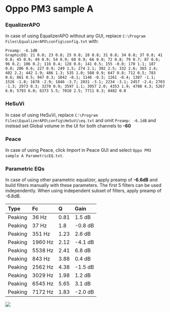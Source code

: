 # Oppo PM3 sample A

### EqualizerAPO
In case of using EqualizerAPO without any GUI, replace `C:\Program Files\EqualizerAPO\config\config.txt`
with:
```
Preamp: -6.1dB
GraphicEQ: 21 0.0; 23 0.8; 25 0.8; 28 0.8; 31 0.8; 34 0.8; 37 0.8; 41 0.8; 45 0.9; 49 0.9; 54 0.9; 60 0.9; 66 0.9; 72 0.8; 79 0.7; 87 0.6; 96 0.2; 106 0.2; 116 0.4; 128 0.6; 141 0.5; 155 -0.0; 170 1.1; 187 0.8; 206 0.6; 227 0.9; 249 1.5; 274 2.1; 302 2.5; 332 2.6; 365 2.4; 402 2.2; 442 1.9; 486 1.3; 535 1.0; 588 0.9; 647 0.8; 712 0.5; 783 0.6; 861 0.5; 947 0.3; 1042 -0.1; 1146 -0.3; 1261 -0.4; 1387 -1.1; 1526 -1.8; 1678 -2.9; 1846 -3.7; 2031 -3.1; 2234 -3.1; 2457 -2.4; 2703 -1.3; 2973 0.3; 3270 0.9; 3597 1.1; 3957 2.0; 4353 1.9; 4788 4.3; 5267 6.0; 5793 6.0; 6373 5.5; 7010 2.5; 7711 0.3; 8482 0.0
```

### HeSuVi
In case of using HeSuVi, replace `C:\Program Files\EqualizerAPO\config\HeSuVi\eq.txt` and omit `Preamp:
-6.1dB` and instead set Global volume in the UI for both channels to **-60**

### Peace
In case of using Peace, click *Import* in Peace GUI and select `Oppo PM3 sample A ParametricEQ.txt`.

### Parametric EQs
In case of using other parametric equalizer, apply preamp of **-6.6dB** and build filters manually
with these parameters. The first 5 filters can be used independently.
When using independent subset of filters, apply preamp of -6.8dB.

| Type    | Fc      |    Q | Gain    |
|:--------|:--------|:-----|:--------|
| Peaking | 36 Hz   | 0.81 | 1.5 dB  |
| Peaking | 37 Hz   | 1.8  | -0.8 dB |
| Peaking | 351 Hz  | 1.23 | 2.6 dB  |
| Peaking | 1960 Hz | 2.12 | -4.1 dB |
| Peaking | 5538 Hz | 2.41 | 6.8 dB  |
| Peaking | 843 Hz  | 3.88 | 0.4 dB  |
| Peaking | 2562 Hz | 4.38 | -1.5 dB |
| Peaking | 3029 Hz | 1.98 | 1.2 dB  |
| Peaking | 6545 Hz | 5.65 | 3.1 dB  |
| Peaking | 7172 Hz | 1.83 | -2.0 dB |

![](https://raw.githubusercontent.com/jaakkopasanen/AutoEq/master/results/innerfidelity/sbaf-serious/Oppo%20PM3%20sample%20A/Oppo%20PM3%20sample%20A.png)